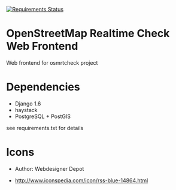 [![Requirements Status](https://requires.io/github/rodo/ortcfront/requirements.svg?branch=master)](https://requires.io/github/rodo/ortcfront/requirements/?branch=master)

OpenStreetMap Realtime Check Web Frontend
=========================================

Web frontend for osmrtcheck project

Dependencies
============

- Django 1.6
- haystack
- PostgreSQL + PostGIS

see requirements.txt for details

Icons
=====

* Author: Webdesigner Depot

* http://www.iconspedia.com/icon/rss-blue-14864.html
